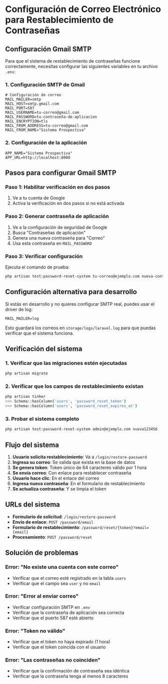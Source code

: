 # Configuración de Correo Electrónico para Restablecimiento de Contraseñas

## Configuración Gmail SMTP

Para que el sistema de restablecimiento de contraseñas funcione correctamente, necesitas configurar las siguientes variables en tu archivo `.env`:

### 1. Configuración SMTP de Gmail

```env
# Configuración de correo
MAIL_MAILER=smtp
MAIL_HOST=smtp.gmail.com
MAIL_PORT=587
MAIL_USERNAME=tu-correo@gmail.com
MAIL_PASSWORD=tu-contraseña-de-aplicacion
MAIL_ENCRYPTION=tls
MAIL_FROM_ADDRESS=tu-correo@gmail.com
MAIL_FROM_NAME="Sistema Prospectiva"
```

### 2. Configuración de la aplicación

```env
APP_NAME="Sistema Prospectiva"
APP_URL=http://localhost:8000
```

## Pasos para configurar Gmail SMTP

### Paso 1: Habilitar verificación en dos pasos
1. Ve a tu cuenta de Google
2. Activa la verificación en dos pasos si no está activada

### Paso 2: Generar contraseña de aplicación
1. Ve a la configuración de seguridad de Google
2. Busca "Contraseñas de aplicación"
3. Genera una nueva contraseña para "Correo"
4. Usa esta contraseña en `MAIL_PASSWORD`

### Paso 3: Verificar configuración
Ejecuta el comando de prueba:
```bash
php artisan test:password-reset-system tu-correo@ejemplo.com nueva-contraseña
```

## Configuración alternativa para desarrollo

Si estás en desarrollo y no quieres configurar SMTP real, puedes usar el driver de log:

```env
MAIL_MAILER=log
```

Esto guardará los correos en `storage/logs/laravel.log` para que puedas verificar que el sistema funciona.

## Verificación del sistema

### 1. Verificar que las migraciones estén ejecutadas
```bash
php artisan migrate
```

### 2. Verificar que los campos de restablecimiento existan
```bash
php artisan tinker
>>> Schema::hasColumn('users', 'password_reset_token')
>>> Schema::hasColumn('users', 'password_reset_expires_at')
```

### 3. Probar el sistema completo
```bash
php artisan test:password-reset-system admin@ejemplo.com nueva123456
```

## Flujo del sistema

1. **Usuario solicita restablecimiento**: Va a `/login/restore-password`
2. **Ingresa su correo**: Se valida que exista en la base de datos
3. **Se genera token**: Token único de 64 caracteres válido por 1 hora
4. **Se envía correo**: Con enlace para restablecer contraseña
5. **Usuario hace clic**: En el enlace del correo
6. **Ingresa nueva contraseña**: En el formulario de restablecimiento
7. **Se actualiza contraseña**: Y se limpia el token

## URLs del sistema

- **Formulario de solicitud**: `/login/restore-password`
- **Envío de enlace**: `POST /password/email`
- **Formulario de restablecimiento**: `/password/reset/{token}?email={email}`
- **Procesamiento**: `POST /password/reset`

## Solución de problemas

### Error: "No existe una cuenta con este correo"
- Verificar que el correo esté registrado en la tabla `users`
- Verificar que el campo sea `user` y no `email`

### Error: "Error al enviar correo"
- Verificar configuración SMTP en `.env`
- Verificar que la contraseña de aplicación sea correcta
- Verificar que el puerto 587 esté abierto

### Error: "Token no válido"
- Verificar que el token no haya expirado (1 hora)
- Verificar que el token coincida con el usuario

### Error: "Las contraseñas no coinciden"
- Verificar que la confirmación de contraseña sea idéntica
- Verificar que la contraseña tenga al menos 8 caracteres
